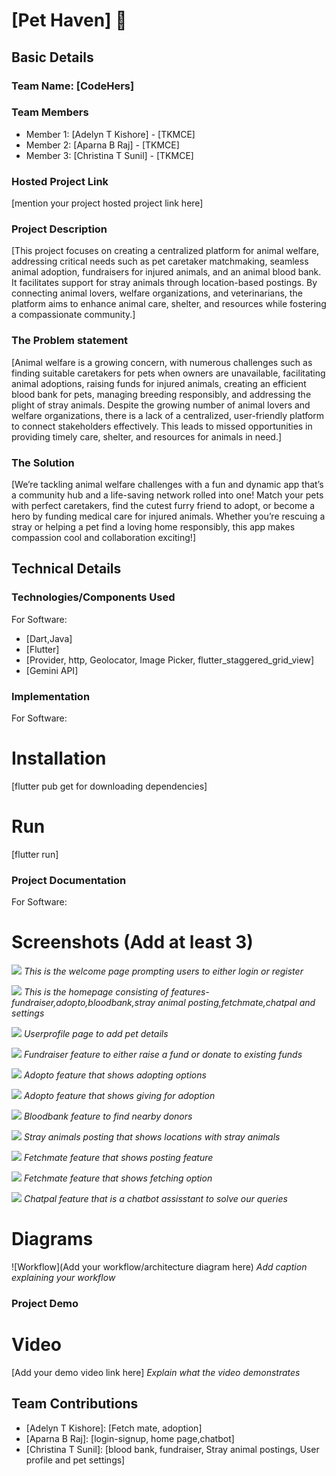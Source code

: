 # [Pet Haven] 🎯


## Basic Details
### Team Name: [CodeHers]


### Team Members
- Member 1: [Adelyn T Kishore] - [TKMCE]
- Member 2: [Aparna B Raj] - [TKMCE]
- Member 3: [Christina T Sunil] - [TKMCE]

### Hosted Project Link
[mention your project hosted project link here]

### Project Description
[This project focuses on creating a centralized platform for animal welfare, addressing critical needs such as pet caretaker matchmaking, seamless animal adoption, fundraisers for injured animals, and an animal blood bank. It facilitates support for stray animals through location-based postings. By connecting animal lovers, welfare organizations, and veterinarians, the platform aims to enhance animal care, shelter, and resources while fostering a compassionate community.]

### The Problem statement
[Animal welfare is a growing concern, with numerous challenges such as finding suitable caretakers for pets when owners are unavailable, facilitating animal adoptions, raising funds for injured animals, creating an efficient blood bank for pets, managing breeding responsibly, and addressing the plight of stray animals. Despite the growing number of animal lovers and welfare organizations, there is a lack of a centralized, user-friendly platform to connect stakeholders effectively. This leads to missed opportunities in providing timely care, shelter, and resources for animals in need.]

### The Solution
[We’re tackling animal welfare challenges with a fun and dynamic app that’s a community hub and a life-saving network rolled into one! Match your pets with perfect caretakers, find the cutest furry friend to adopt, or become a hero by funding medical care for injured animals. Whether you’re rescuing a stray or helping a pet find a loving home responsibly, this app makes compassion cool and collaboration exciting!]

## Technical Details
### Technologies/Components Used
For Software:
- [Dart,Java]
- [Flutter]
- [Provider, http, Geolocator, Image Picker, flutter_staggered_grid_view]
- [Gemini API]

### Implementation
For Software:
# Installation
[flutter pub get for downloading dependencies]

# Run
[flutter run]

### Project Documentation
For Software:

# Screenshots (Add at least 3)

![](https://github.com/apzz21/CODE_HERS/blob/master/Homepage-1.jpeg)
*This is the welcome page prompting users to either login or register*

![](https://github.com/apzz21/CODE_HERS/blob/master/Dashboard-2.jpeg)
*This is the homepage consisting of features-fundraiser,adopto,bloodbank,stray animal posting,fetchmate,chatpal and settings*

![](https://github.com/apzz21/CODE_HERS/blob/master/Profile-3.jpeg)
*Userprofile page to add pet details*

![](https://github.com/apzz21/CODE_HERS/blob/master/Fundraiser-4.jpeg)
*Fundraiser feature to either raise a fund or donate to existing funds*

![](https://github.com/apzz21/CODE_HERS/blob/master/Adopto-5.1.jpeg)
*Adopto feature that shows adopting options*

![](https://github.com/apzz21/CODE_HERS/blob/master/Adopto-5.2.jpeg)
*Adopto feature that shows giving for adoption*

![](https://github.com/apzz21/CODE_HERS/blob/master/bloodbank-6.jpeg)
*Bloodbank feature to find nearby donors*

![](https://github.com/apzz21/CODE_HERS/blob/master/straylocation-7.jpeg)
*Stray animals posting that shows locations with stray animals*

![](https://github.com/apzz21/CODE_HERS/blob/master/fetchmate-8.1.jpeg)
*Fetchmate feature that shows posting feature*

![](https://github.com/apzz21/CODE_HERS/blob/master/fetchmate-8.2.jpeg)
*Fetchmate feature that shows fetching option*

![](https://github.com/apzz21/CODE_HERS/blob/master/chatpal-9.jpeg)
*Chatpal feature that is a chatbot assisstant to solve our queries*


# Diagrams
![Workflow](Add your workflow/architecture diagram here)
*Add caption explaining your workflow*

### Project Demo
# Video
[Add your demo video link here]
*Explain what the video demonstrates*

## Team Contributions
- [Adelyn T Kishore]: [Fetch mate, adoption]
- [Aparna B Raj]: [login-signup, home page,chatbot]
- [Christina T Sunil]: [blood bank, fundraiser, Stray animal postings, User profile and pet settings]

